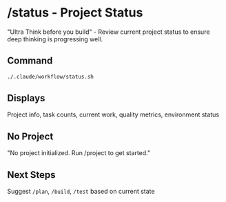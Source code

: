 # /status - Project Status

"Ultra Think before you build" - Review current project status to ensure deep thinking is progressing well.

## Command
```bash
./.claude/workflow/status.sh
```

## Displays
Project info, task counts, current work, quality metrics, environment status

## No Project
"No project initialized. Run /project to get started."

## Next Steps
Suggest `/plan`, `/build`, `/test` based on current state
